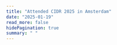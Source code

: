 ```yaml
---
title: "Attended CIDR 2025 in Amsterdam"
date: "2025-01-19"
read_more: false
hidePagination: true
summary: " "
---
```



